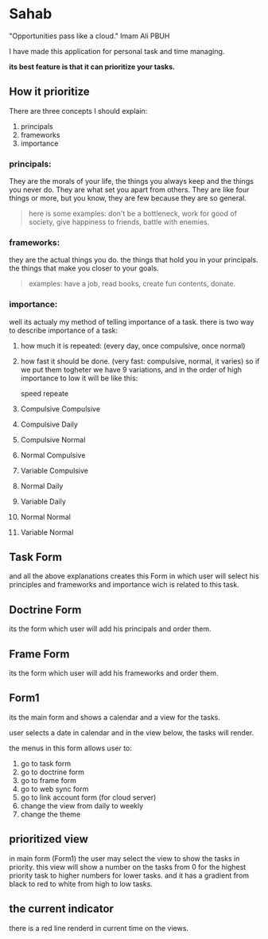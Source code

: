 # Sahab
"Opportunities pass like a cloud." Imam Ali PBUH

I have made this application for personal task and time managing.

**its best feature is that it can prioritize your tasks.**


## How it prioritize
There are three concepts I should explain:
1. principals
2. frameworks
3. importance
### principals:
They are the morals of your life, the things you always keep and the things you never do. They are what set you apart from others.
They are like four things or more, but you know, they are few because they are so general.
> here is some examples: don't be a bottleneck, work for good of society, give happiness to friends, battle with enemies.
### frameworks:
they are the actual things you do. the things that hold you in your principals.
the things that make you closer to your goals.
>examples: have a job, read books, create fun contents, donate.
### importance:
well its actualy my method of telling importance of a task.
there is two way to describe importance of a task:
1. how much it is repeated: (every day, once compulsive, once normal)
2. how fast it should be done. (very fast: compulsive, normal, it varies)
so if we put them togheter we have 9 variations, and in the order of high importance to low it will be like this:

    speed       repeate
1.  Compulsive  Compulsive
2.  Compulsive  Daily
3.  Compulsive  Normal
4.  Normal      Compulsive
5.  Variable    Compulsive
6.  Normal      Daily
7.  Variable    Daily
8.  Normal      Normal
9.  Variable    Normal

## Task Form
and all the above explanations creates this Form in which user will select his principles and frameworks and importance wich is related to this task.

## Doctrine Form
its the form which user will add his principals and order them.

## Frame Form
its the form which user will add his frameworks and order them.

## Form1
its the main form and shows a calendar and a view for the tasks.

user selects a date in calendar and in the view below, the tasks will render.

the menus in this form allows user to:
1. go to task form
2. go to doctrine form
3. go to frame form
4. go to web sync form
5. go to link account form (for cloud server)
6. change the view from daily to weekly
7. change the theme

## prioritized view
in main form (Form1) the user may select the view to show the tasks in priority.
this view will show a number on the tasks from 0 for the highest priority task to higher numbers for lower tasks.
and it has a gradient from black to red to white from high to low tasks.

## the current indicator
there is a red line renderd in current time on the views.
